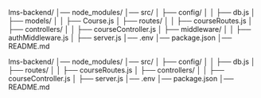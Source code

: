 <!-- modular Pattern for mongoose -->

lms-backend/
│── node_modules/
│── src/
│ ├── config/
│ │ ├── db.js
│ ├── models/
│ │ ├── Course.js
│ ├── routes/
│ │ ├── courseRoutes.js
│ ├── controllers/
│ │ ├── courseController.js
│ ├── middleware/
│ │ ├── authMiddleware.js
│ ├── server.js
│── .env
│── package.json
│── README.md

<!-- modular mongoDB pattern -->

lms-backend/
│── node_modules/
│── src/
│ ├── config/
│ │ ├── db.js
│ ├── routes/
│ │ ├── courseRoutes.js
│ ├── controllers/
│ │ ├── courseController.js
│ ├── server.js
│── .env
│── package.json
│── README.md


